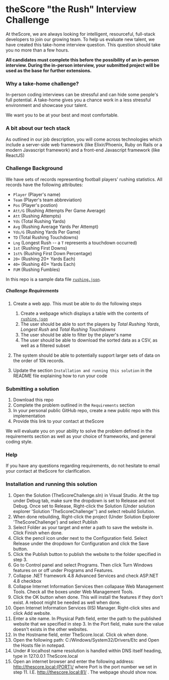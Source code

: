 # theScore "the Rush" Interview Challenge
At theScore, we are always looking for intelligent, resourceful, full-stack developers to join our growing team. To help us evaluate new talent, we have created this take-home interview question. This question should take you no more than a few hours.

**All candidates must complete this before the possibility of an in-person interview. During the in-person interview, your submitted project will be used as the base for further extensions.**

### Why a take-home challenge?
In-person coding interviews can be stressful and can hide some people's full potential. A take-home gives you a chance work in a less stressful environment and showcase your talent.

We want you to be at your best and most comfortable.

### A bit about our tech stack
As outlined in our job description, you will come across technologies which include a server-side web framework (like Elixir/Phoenix, Ruby on Rails or a modern Javascript framework) and a front-end Javascript framework (like ReactJS)

### Challenge Background
We have sets of records representing football players' rushing statistics. All records have the following attributes:
* `Player` (Player's name)
* `Team` (Player's team abbreviation)
* `Pos` (Player's postion)
* `Att/G` (Rushing Attempts Per Game Average)
* `Att` (Rushing Attempts)
* `Yds` (Total Rushing Yards)
* `Avg` (Rushing Average Yards Per Attempt)
* `Yds/G` (Rushing Yards Per Game)
* `TD` (Total Rushing Touchdowns)
* `Lng` (Longest Rush -- a `T` represents a touchdown occurred)
* `1st` (Rushing First Downs)
* `1st%` (Rushing First Down Percentage)
* `20+` (Rushing 20+ Yards Each)
* `40+` (Rushing 40+ Yards Each)
* `FUM` (Rushing Fumbles)

In this repo is a sample data file [`rushing.json`](/rushing.json).

##### Challenge Requirements
1. Create a web app. This must be able to do the following steps
    1. Create a webpage which displays a table with the contents of [`rushing.json`](/rushing.json)
    2. The user should be able to sort the players by _Total Rushing Yards_, _Longest Rush_ and _Total Rushing Touchdowns_
    3. The user should be able to filter by the player's name
    4. The user should be able to download the sorted data as a CSV, as well as a filtered subset
    
2. The system should be able to potentially support larger sets of data on the order of 10k records.

3. Update the section `Installation and running this solution` in the README file explaining how to run your code

### Submitting a solution
1. Download this repo
2. Complete the problem outlined in the `Requirements` section
3. In your personal public GitHub repo, create a new public repo with this implementation
4. Provide this link to your contact at theScore

We will evaluate you on your ability to solve the problem defined in the requirements section as well as your choice of frameworks, and general coding style.

### Help
If you have any questions regarding requirements, do not hesitate to email your contact at theScore for clarification.

### Installation and running this solution
1. Open the Solution (TheScoreChallenge.sln) in Visual Studio. At the top under Debug tab, make sure the dropdown is set to Release and not 
   Debug. Once set to Release, Right-click the Solution (Under solution explorer 'Solution 'TheScoreChallenge'') and select rebuild Solution.
2. When done rebuilding, Right-click the project (Under Solution Explorer 'TheScoreChallenge') and select Publish
3. Select Folder as your target and enter a path to save the website in. Click Finish when done.
4. Click the pencil icon under next to the Configuration field. Select Release under the dropdown for Configuration and click the Save button.
5. Click the Publish button to publish the website to the folder specified in step 3.
6. Go to Control panel and select Programs. Then click Turn Windows features on or off under Programs and Features.
7. Collapse .NET framework 4.8 Advanced Services and check ASP.NET 4.8 checkbox
8. Collapse Internet Information Services then collapase Web Management Tools. Check all the boxes under Web Management Tools.
9. Click the OK button when done. This will install the features if they don't exist. A reboot might be needed as well when done.
10. Open Internet Information Services (IIS) Manager. Right-click sites and click Add website.
11. Enter a site name. In Physical Path field, enter the path to the published website that we specified in step 3. In the Port
    field, make sure the value doesn't exists in the other websites.
12. In the Hostname field, enter TheScore.local. Click ok when done.
13. Open the following path: C:/Windows/System32/Drivers/Etc and Open the Hosts file in notepad.
14. Under # localhost name resolution is handled within DNS itself heading, type in 127.0.0.1 TheScore.local
15. Open an internet browser and enter the following address: http://thescore.local:{PORT}/ where Port is the port number we set in step 11.
    I.E. http://thescore.local:81/ . The webpage should show now.

